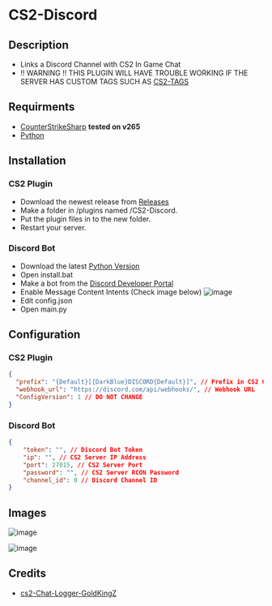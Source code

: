 

# CS2-Discord


## Description
- Links a Discord Channel with CS2 In Game Chat
- !! WARNING !! THIS PLUGIN WILL HAVE TROUBLE WORKING IF THE SERVER HAS CUSTOM TAGS SUCH AS [CS2-TAGS](https://github.com/daffyyyy/CS2-Tags)

## Requirments
- [CounterStrikeSharp](https://github.com/roflmuffin/CounterStrikeSharp/) **tested on v265**
- [Python](https://www.python.org/downloads/)

## Installation
### CS2 Plugin
 - Download the newest release from [Releases](https://github.com/MintyPinty/CS2-Discord/releases)
 - Make a folder in /plugins named /CS2-Discord.
 - Put the plugin files in to the new folder.
 - Restart your server.
### Discord Bot
 - Download the latest [Python Version](https://www.python.org/downloads/)
 - Open install.bat
 - Make a bot from the [Discord Developer Portal](https://discord.com/developers/applications)
 - Enable Message Content Intents (Check image below)
![image](https://github.com/user-attachments/assets/0baf1533-963e-46ab-bc8f-18adfe498f62)
 - Edit config.json
 - Open main.py


## Configuration
### CS2 Plugin
```json
{
  "prefix": "{Default}[{DarkBlue}DISCORD{Default}]", // Prefix in CS2 Game Chat
  "webhook_url": "https://discord.com/api/webhooks/", // Webhook URL
  "ConfigVersion": 1 // DO NOT CHANGE
}
```
### Discord Bot
```json
{
    "token": "", // Discord Bot Token
    "ip": "", // CS2 Server IP Address
    "port": 27015, // CS2 Server Port
    "password": "", // CS2 Server RCON Password
    "channel_id": 0 // Discord Channel ID
}
```

## Images
![image](https://github.com/user-attachments/assets/ebf8277e-daf4-4b83-b148-2c38b4a2df46)

![image](https://github.com/user-attachments/assets/6b355e93-50e2-4d1b-9088-55a7b89a7245)



## Credits
 - [cs2-Chat-Logger-GoldKingZ](https://github.com/oqyh/cs2-Chat-Logger-GoldKingZ/tree/main)
